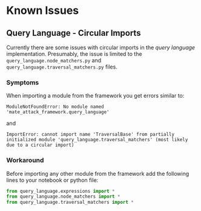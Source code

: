 # Known Issues

## Query Language - Circular Imports

Currently there are some issues with circular imports in the *query language* implementation. Presumably, the issue is limited to the `query_language.node_matchers.py` and `query_language.traversal_matchers.py` files.

### Symptoms

When importing a module from the framework you get errors similar to:

`ModuleNotFoundError: No module named 'mate_attack_framework.query_language'`

and

`ImportError: cannot import name 'TraversalBase' from partially initialized module 'query_language.traversal_matchers' (most likely due to a circular import)`

### Workaround

Before importing any other module from the framework add the following lines to your  notebook or python file:

```python
from query_language.expressions import *
from query_language.node_matchers import *
from query_language.traversal_matchers import *
```
